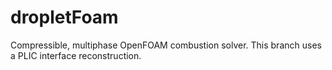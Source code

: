 dropletFoam
===========

Compressible, multiphase OpenFOAM combustion solver. This branch uses a PLIC
interface reconstruction.
